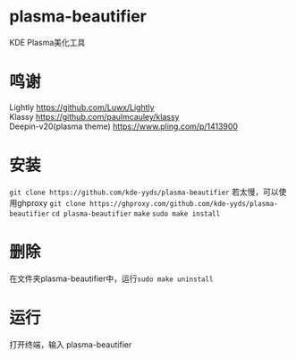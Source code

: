# plasma-beautifier
KDE Plasma美化工具
# 鸣谢
Lightly <https://github.com/Luwx/Lightly>  
Klassy <https://github.com/paulmcauley/klassy>  
Deepin-v20(plasma theme) <https://www.pling.com/p/1413900>
# 安装
`git clone https://github.com/kde-yyds/plasma-beautifier`
若太慢，可以使用ghproxy `git clone https://ghproxy.com/github.com/kde-yyds/plasma-beautifier`
`cd plasma-beautifier`
`make`
`sudo make install`
# 删除
在文件夹plasma-beautifier中，运行`sudo make uninstall`
# 运行
打开终端，输入 plasma-beautifier  

